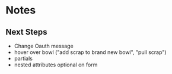 # Notes

## Next Steps
* Change Oauth message
* hover over bowl ("add scrap to brand new bowl", "pull scrap")
* partials
* nested attributes optional on form
